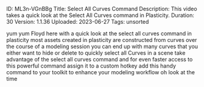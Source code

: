 ID: ML3n-VGnBBg
Title: Select All Curves Command
Description: This video takes a quick look at the Select All Curves command in Plasticity.
Duration: 30
Version: 1.1.36
Uploaded: 2023-06-27
Tags: unsorted

yum yum Floyd here with a quick look at
the select all curves command in
plasticity most assets created in
plasticity are constructed from curves
over the course of a modeling session
you can end up with many curves that you
either want to hide or delete to quickly
select all Curves in a scene take
advantage of the select all curves
command and for even faster access to
this powerful command assign it to a
custom hotkey add this handy command to
your toolkit to enhance your modeling
workflow oh look at the time

